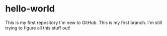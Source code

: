 # hello-world
This is my first repository
I'm new to GitHub. This is my first branch. I'm still trying to figure all this stuff out!
